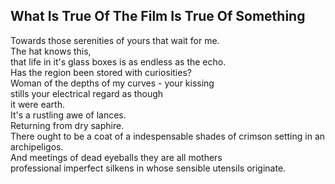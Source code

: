 What Is True Of The Film Is True Of Something
---------------------------------------------
Towards those serenities of yours that wait for me.  
The hat knows this,  
that life in it's glass boxes is as endless as the echo.  
Has the region been stored with curiosities?  
Woman of the depths of my curves - your kissing  
stills your electrical regard as though  
it were earth.  
It's a rustling awe of lances.  
Returning from dry saphire.  
There ought to be a coat of a indespensable shades of crimson setting in an archipeligos.  
And meetings of dead eyeballs they are all mothers  
professional imperfect silkens in whose sensible utensils originate.  
